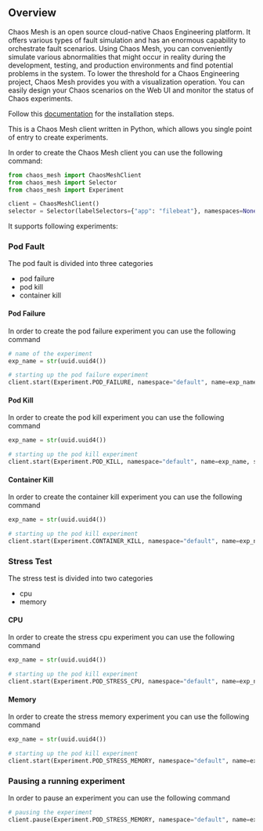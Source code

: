 ## Overview

Chaos Mesh is an open source cloud-native Chaos Engineering platform. It offers various types of fault simulation and has an enormous capability to orchestrate fault scenarios. Using Chaos Mesh, you can conveniently simulate various abnormalities
that might occur in reality during the development, testing, and production environments and find potential problems in the system. To lower the threshold for a Chaos Engineering project, Chaos Mesh provides you with a visualization operation. You
can easily design your Chaos scenarios on the Web UI and monitor the status of Chaos experiments.

Follow this [documentation](https://chaos-mesh.org/docs/) for the installation steps.

This is a Chaos Mesh client written in Python, which allows you single point of entry to create experiments.

In order to create the Chaos Mesh client you can use the following command:

```python
from chaos_mesh import ChaosMeshClient
from chaos_mesh import Selector
from chaos_mesh import Experiment

client = ChaosMeshClient()
selector = Selector(labelSelectors={"app": "filebeat"}, namespaces=None, pods=None)
```

It supports following experiments:

### Pod Fault

The pod fault is divided into three categories

- pod failure
- pod kill
- container kill

#### Pod Failure

In order to create the pod failure experiment you can use the following command

```python
# name of the experiment
exp_name = str(uuid.uuid4())

# starting up the pod failure experiment
client.start(Experiment.POD_FAILURE, namespace="default", name=exp_name, selector=selector)
```

#### Pod Kill

In order to create the pod kill experiment you can use the following command

```python
exp_name = str(uuid.uuid4())

# starting up the pod kill experiment
client.start(Experiment.POD_KILL, namespace="default", name=exp_name, selector=selector)
```

#### Container Kill

In order to create the container kill experiment you can use the following command

```python
exp_name = str(uuid.uuid4())

# starting up the pod kill experiment
client.start(Experiment.CONTAINER_KILL, namespace="default", name=exp_name, selector=selector, container_names=['main'])
```

### Stress Test

The stress test is divided into two categories

- cpu
- memory

#### CPU

In order to create the stress cpu experiment you can use the following command

```python
exp_name = str(uuid.uuid4())

# starting up the pod kill experiment
client.start(Experiment.POD_STRESS_CPU, namespace="default", name=exp_name, selector=selector, container_names=['main'])
```

#### Memory

In order to create the stress memory experiment you can use the following command

```python
exp_name = str(uuid.uuid4())

# starting up the pod kill experiment
client.start(Experiment.POD_STRESS_MEMORY, namespace="default", name=exp_name, selector=selector, container_names=['main'])
```

### Pausing a running experiment

In order to pause an experiment you can use the following command

```python
# pausing the experiment
client.pause(Experiment.POD_STRESS_MEMORY, namespace="default", name=exp_name)
```

